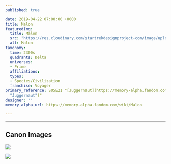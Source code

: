 ```yaml
---
published: true

date: 2019-04-22 07:00:00 +0000
title: Malon
featuredImg:
  title: Malon
  src: "https://res.cloudinary.com/startrekdesignproject-com/image/upload/v1555958996/Malon.png"
  alt: Malon
taxonomy:
  time: 2300s
  quadrants: Delta
  universes:
  - Prime
  affiliations:
  types:
  - Species/Civilization
  franchise: Voyager
primary_reference: S05E21 "[Juggernaut](https://memory-alpha.fandom.com/wiki/Juggernaut
  "Juggernaut")"
designer: ''
memory_alpha_url: https://memory-alpha.fandom.com/wiki/Malon

---
```

___
## Canon Images

![](https://res.cloudinary.com/startrekdesignproject-com/image/upload/v1555958996/Malon1.jpg)

![](https://res.cloudinary.com/startrekdesignproject-com/image/upload/v1555958996/Malon2.jpg)